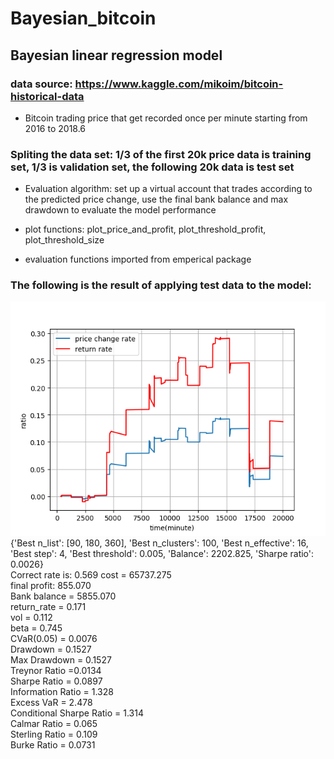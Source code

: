 # Bayesian_bitcoin

##  Bayesian linear regression model
### data source: https://www.kaggle.com/mikoim/bitcoin-historical-data
   - Bitcoin trading price that get recorded once per minute starting from 2016 to 2018.6
### Spliting the data set: 1/3 of the first 20k price data is training set, 1/3 is validation set, the following 20k data is test set

- Evaluation algorithm: set up a virtual account that trades according to the predicted price change, use the final bank balance and max drawdown to evaluate the model performance

- plot functions: plot_price_and_profit, plot_threshold_profit, plot_threshold_size
- evaluation functions imported from emperical package

### The following is the result of applying test data to the model:

![price and profit plot](https://github.com/SophWang/Bayesian_bitcoin/blob/master/bayesian_model/result.png)    
{'Best n_list': [90, 180, 360], 'Best n_clusters': 100, 'Best n_effective': 16, 'Best step': 4, 'Best threshold': 0.005, 'Balance': 2202.825, 'Sharpe ratio': 0.0026}   
Correct rate is: 0.569 
cost =  65737.275   
final profit:  855.070   
Bank balance =  5855.070   
return_rate =  0.171   
vol = 0.112   
beta = 0.745   
CVaR(0.05) = 0.0076   
Drawdown = 0.1527   
Max Drawdown = 0.1527   
Treynor Ratio =0.0134   
Sharpe Ratio = 0.0897   
Information Ratio = 1.328   
Excess VaR = 2.478   
Conditional Sharpe Ratio = 1.314   
Calmar Ratio = 0.065   
Sterling Ratio = 0.109   
Burke Ratio = 0.0731   


